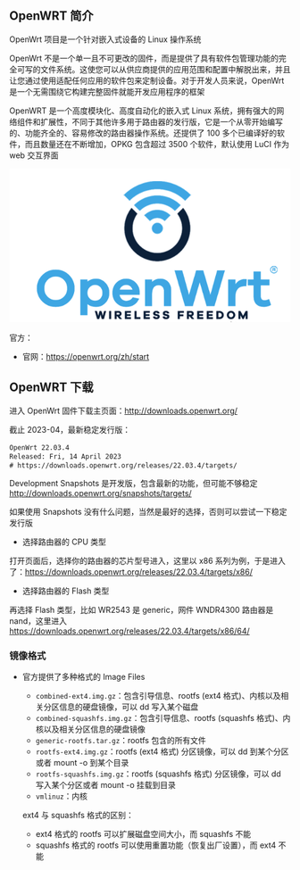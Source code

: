## OpenWRT 简介

OpenWrt 项目是一个针对嵌入式设备的 Linux 操作系统

OpenWrt 不是一个单一且不可更改的固件，而是提供了具有软件包管理功能的完全可写的文件系统。这使您可以从供应商提供的应用范围和配置中解脱出来，并且让您通过使用适配任何应用的软件包来定制设备。对于开发人员来说，OpenWrt 是一个无需围绕它构建完整固件就能开发应用程序的框架

OpenWRT 是一个高度模块化、高度自动化的嵌入式 Linux 系统，拥有强大的网络组件和扩展性，不同于其他许多用于路由器的发行版，它是一个从零开始编写的、功能齐全的、容易修改的路由器操作系统。还提供了 100 多个已编译好的软件，而且数量还在不断增加，OPKG 包含超过 3500 个软件，默认使用 LuCI 作为 web 交互界面

![image-20230423213736979](./.assets/OpenWrt简介/image-20230423213736979.png)

官方：

- 官网：<https://openwrt.org/zh/start>

## OpenWRT 下载

进入 OpenWrt 固件下载主页面：<http://downloads.openwrt.org/>

截止 2023-04，最新稳定发行版：

```
OpenWrt 22.03.4
Released: Fri, 14 April 2023
# https://downloads.openwrt.org/releases/22.03.4/targets/
```

Development Snapshots 是开发版，包含最新的功能，但可能不够稳定 <http://downloads.openwrt.org/snapshots/targets/>

如果使用 Snapshots 没有什么问题，当然是最好的选择，否则可以尝试一下稳定发行版

- 选择路由器的 CPU 类型

打开页面后，选择你的路由器的芯片型号进入，这里以 x86 系列为例，于是进入了：<https://downloads.openwrt.org/releases/22.03.4/targets/x86/>

- 选择路由器的 Flash 类型

再选择 Flash 类型，比如 WR2543 是 generic，网件 WNDR4300 路由器是 nand，这里进入 <https://downloads.openwrt.org/releases/22.03.4/targets/x86/64/>

### 镜像格式

- 官方提供了多种格式的 Image Files

  - `combined-ext4.img.gz`：包含引导信息、rootfs (ext4 格式)、内核以及相关分区信息的硬盘镜像，可以 dd 写入某个磁盘
  - `combined-squashfs.img.gz`：包含引导信息、rootfs (squashfs 格式)、内核以及相关分区信息的硬盘镜像
  - `generic-rootfs.tar.gz`：rootfs 包含的所有文件
  - `rootfs-ext4.img.gz`：rootfs (ext4 格式) 分区镜像，可以 dd 到某个分区或者 mount -o 到某个目录
  - `rootfs-squashfs.img.gz`：rootfs (squashfs 格式) 分区镜像，可以 dd 写入某个分区或者 mount -o 挂载到目录
  - `vmlinuz`：内核

  ext4 与 squashfs 格式的区别：

  - ext4 格式的 rootfs 可以扩展磁盘空间大小，而 squashfs 不能
  - squashfs 格式的 rootfs 可以使用重置功能（恢复出厂设置），而 ext4 不能